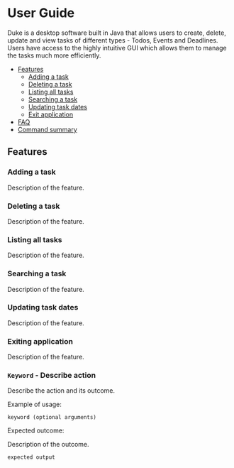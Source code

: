 # User Guide
Duke is a desktop software built in Java that allows users to create, delete, update and view tasks of different types - Todos, Events and Deadlines. Users have access to the highly intuitive GUI which allows them to manage the tasks much more efficiently.
- [Features](#features)
  - [Adding a task](#adding-a-task)
  - [Deleting a task](#delete)
  - [Listing all tasks](#listing-tasks)
  - [Searching a task](#searching-a-task)
  - [Updating task dates](#updating-dates)
  - [Exit application](#exiting-application)
- [FAQ](#faq)
- [Command summary](#command-summary)

## Features

### Adding a task

Description of the feature.

### Deleting a task

Description of the feature.

### Listing all tasks

Description of the feature.

### Searching a task

Description of the feature.

### Updating task dates

Description of the feature.

### Exiting application

Description of the feature.

### `Keyword` - Describe action

Describe the action and its outcome.

Example of usage: 

`keyword (optional arguments)`

Expected outcome:

Description of the outcome.

```
expected output
```
